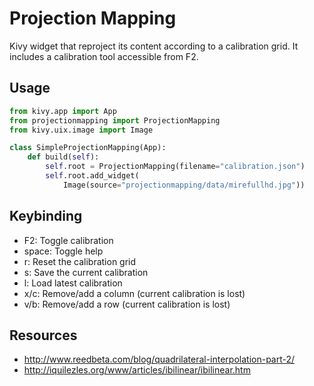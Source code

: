 # Projection Mapping

Kivy widget that reproject its content according to a calibration grid.
It includes a calibration tool accessible from F2.

## Usage

```python
from kivy.app import App
from projectionmapping import ProjectionMapping
from kivy.uix.image import Image

class SimpleProjectionMapping(App):
    def build(self):
        self.root = ProjectionMapping(filename="calibration.json")
        self.root.add_widget(
            Image(source="projectionmapping/data/mirefullhd.jpg"))
```

## Keybinding

- F2: Toggle calibration
- space: Toggle help
- r: Reset the calibration grid
- s: Save the current calibration
- l: Load latest calibration
- x/c: Remove/add a column (current calibration is lost)
- v/b: Remove/add a row (current calibration is lost)

## Resources

- http://www.reedbeta.com/blog/quadrilateral-interpolation-part-2/
- http://iquilezles.org/www/articles/ibilinear/ibilinear.htm